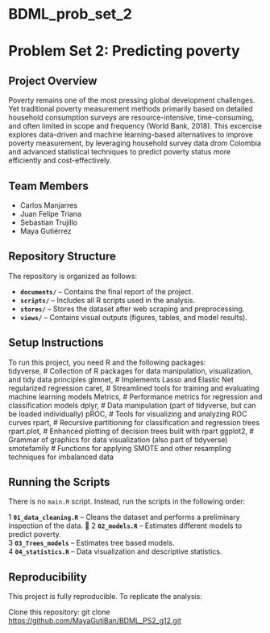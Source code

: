# BDML_prob_set_2

# Problem Set 2: Predicting poverty  

## Project Overview  
Poverty remains one of the most pressing global development challenges. Yet traditional poverty measurement methods primarily based on detailed household consumption surveys are resource-intensive, time-consuming, and often limited in scope and frequency (World Bank, 2018). This excercise explores data-driven and machine learning-based alternatives to improve poverty measurement, by leveraging household survey data drom Colombia and advanced statistical techniques to predict poverty status more efficiently and cost-effectively.


## Team Members  
- Carlos Manjarres  
- Juan Felipe Triana  
- Sebastian Trujillo  
- Maya Gutiérrez  

## Repository Structure  
The repository is organized as follows:  
- **`documents/`** – Contains the final report of the project.  
- **`scripts/`** – Includes all R scripts used in the analysis.  
- **`stores/`** – Stores the dataset after web scraping and preprocessing.  
- **`views/`** – Contains visual outputs (figures, tables, and model results).  

## Setup Instructions  
To run this project, you need R and the following packages:  
  tidyverse,     # Collection of R packages for data manipulation, visualization, and tidy data principles
  glmnet,        # Implements Lasso and Elastic Net regularized regression
  caret,         # Streamlined tools for training and evaluating machine learning models
  Metrics,       # Performance metrics for regression and classification models
  dplyr,         # Data manipulation (part of tidyverse, but can be loaded individually)
  pROC,          # Tools for visualizing and analyzing ROC curves
  rpart,         # Recursive partitioning for classification and regression trees
  rpart.plot,    # Enhanced plotting of decision trees built with rpart
  ggplot2,       # Grammar of graphics for data visualization (also part of tidyverse)
  smotefamily    # Functions for applying SMOTE and other resampling techniques for imbalanced data




## Running the Scripts  
There is no `main.R` script. Instead, run the scripts in the following order:  


1 **`01_data_cleaning.R`** – Cleans the dataset and performs a preliminary inspection of the data.  ⃣
2 **`02_models.R`** – Estimates different models to predict poverty.  
3 **`03_Trees_models`** – Estimates tree based models.  
4 **`04_statistics.R`** – Data visualization and descriptive statistics. 


## Reproducibility

This project is fully reproducible. To replicate the analysis:

Clone this repository: git clone https://github.com/MayaGutiBan/BDML_PS2_g12.git



